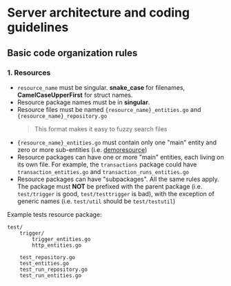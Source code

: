 # Server architecture and coding guidelines

## Basic code organization rules

### 1. Resources

- `resource_name` must be singular. **snake_case** for filenames, **CamelCaseUpperFirst** for struct names.
- Resource package names must be in **singular**.
- Resource files must be named `{resource_name}_entities.go` and  `{resource_name}_repository.go`
  > This format makes it easy to fuzzy search files
- `{resource_name}_entities.go` must contain only one "main" entity and zero or more sub-entities (i.e. [demoresource](https://github.com/intelops/qualityTrace/blob/main/server/config/demoresource/demo_resource.go))
- Resource packages can have one or  more "main" entities, each living on its own file. For example, the `transactions` package could have `transaction_entities.go` and `transaction_runs_entities.go`
- Resource packages can have "subpackages". All the same rules apply. The package must **NOT** be prefixed with the parent package (i.e. `test/trigger` is good, `test/testtrigger` is bad), with the exception of generic names (i.e. `test/util` should be `test/testutil`)

Example tests resource package:

```
test/
	trigger/
		trigger_entities.go	
		http_entities.go

	test_repository.go
	test_entities.go
	test_run_repository.go
	test_run_entities.go
```

